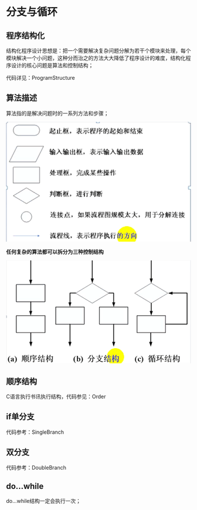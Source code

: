 # 分支与循环

## 程序结构化

结构化程序设计思想是：把一个需要解决复杂问题分解为若干个模块来处理，每个模块解决一个小问题，这种分而治之的方法大大降低了程序设计的难度，结构化程序设计的核心问题是算法和控制结构；

代码详见：ProgramStructure





## 算法描述

算法指的是解决问题时的一系列方法和步骤；

![](1.png)

**任何复杂的算法都可以拆分为三种控制结构**

![](2.png)







## 顺序结构

C语言执行书讯执行结构，代码参见：Order





## if单分支

代码参考：SingleBranch





## 双分支

代码参考：DoubleBranch







## do...while

do...while结构一定会执行一次；
